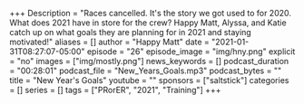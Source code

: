 +++
Description = "Races cancelled. It's the story we got used to for 2020. What does 2021 have in store for the crew? Happy Matt, Alyssa, and Katie catch up on what goals they are planning for in 2021 and staying motivated!"
aliases = []
author = "Happy Matt"
date = "2021-01-31T08:27:07-05:00"
episode = "26"
episode_image = "img/hny.png"
explicit = "no"
images = ["img/mostly.png"]
news_keywords = []
podcast_duration = "00:28:01"
podcast_file = "New_Years_Goals.mp3"
podcast_bytes = ""
title = "New Year's Goals"
youtube = ""
sponsors = ["saltstick"]
categories = []
series = []
tags = ["PRorER", "2021", "Training"]
+++
